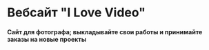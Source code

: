<h1>Вебсайт "I Love Video"</h1>
<h4>Сайт для фотографа; выкладывайте свои работы и принимайте заказы на новые проекты</h4>
